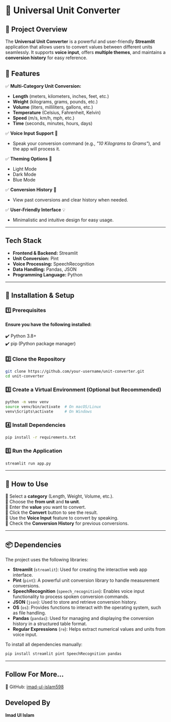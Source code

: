 # 🔄 Universal Unit Converter

## 🚀 Project Overview
The **Universal Unit Converter** is a powerful and user-friendly **Streamlit** application that allows users to convert values between different units seamlessly. It supports **voice input**, offers **multiple themes**, and maintains a **conversion history** for easy reference.

## 🎯 Features
✅ **Multi-Category Unit Conversion:**
- **Length** (meters, kilometers, inches, feet, etc.)
- **Weight** (kilograms, grams, pounds, etc.)
- **Volume** (liters, milliliters, gallons, etc.)
- **Temperature** (Celsius, Fahrenheit, Kelvin)
- **Speed** (m/s, km/h, mph, etc.)
- **Time** (seconds, minutes, hours, days)

✅ **Voice Input Support** 🎤
- Speak your conversion command (e.g., *"10 Kilograms to Grams"*), and the app will process it.

✅ **Theming Options** 🎨
- Light Mode
- Dark Mode
- Blue Mode

✅ **Conversion History** 📜
- View past conversions and clear history when needed.

✅ **User-Friendly Interface** 💡
- Minimalistic and intuitive design for easy usage.

---

## Tech Stack
- **Frontend & Backend:** Streamlit
- **Unit Conversion:** Pint
- **Voice Processing:** SpeechRecognition
- **Data Handling:** Pandas, JSON
- **Programming Language:** Python

---

## 📌 Installation & Setup

### 1️⃣ Prerequisites
#### Ensure you have the following installed:
✔️ Python 3.8+  
✔️ pip (Python package manager)  

### 2️⃣ Clone the Repository
```bash
git clone https://github.com/your-username/unit-converter.git
cd unit-converter
```

### 3️⃣ Create a Virtual Environment (Optional but Recommended)
```bash
python -m venv venv
source venv/bin/activate  # On macOS/Linux
venv\Scripts\activate     # On Windows
```

### 4️⃣ Install Dependencies
```bash
pip install -r requirements.txt
```

### 5️⃣ Run the Application
```bash
streamlit run app.py
```

---

## 📖 How to Use
🔹 Select a **category** (Length, Weight, Volume, etc.).  
🔹 Choose the **from unit** and **to unit**.  
🔹 Enter the **value** you want to convert.  
🔹 Click the **Convert** button to see the result.  
🔹 Use the **Voice Input** feature to convert by speaking.  
🔹 Check the **Conversion History** for previous conversions.  

---

## 📦 Dependencies
The project uses the following libraries:

- **Streamlit** (`streamlit`): Used for creating the interactive web app interface.
- **Pint** (`pint`): A powerful unit conversion library to handle measurement conversions.
- **SpeechRecognition** (`speech_recognition`): Enables voice input functionality to process spoken conversion commands.
- **JSON** (`json`): Used to store and retrieve conversion history.
- **OS** (`os`): Provides functions to interact with the operating system, such as file handling.
- **Pandas** (`pandas`): Used for managing and displaying the conversion history in a structured table format.
- **Regular Expressions** (`re`): Helps extract numerical values and units from voice input.

To install all dependencies manually:
```sh
pip install streamlit pint SpeechRecognition pandas
```

---

## Follow For More...
🔗 GitHub: [imad-ul-islam598](https://github.com/imad-ul-islam598)  

## Developed By
**Imad Ul Islam** 

